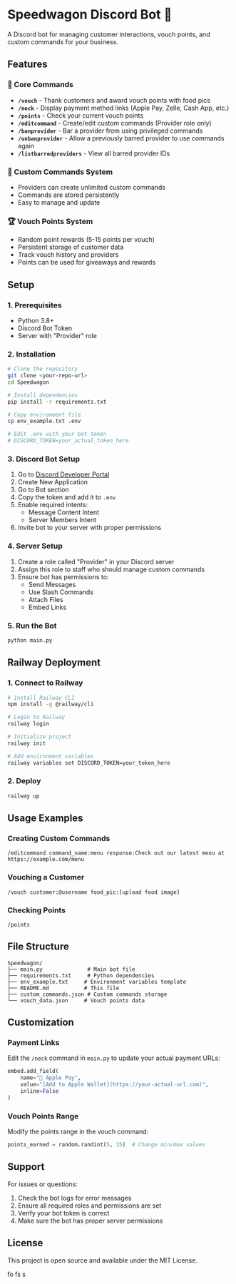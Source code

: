# Speedwagon Discord Bot 🚗

A Discord bot for managing customer interactions, vouch points, and custom commands for your business.

## Features

### 🎯 Core Commands
- **`/vouch`** - Thank customers and award vouch points with food pics
- **`/neck`** - Display payment method links (Apple Pay, Zelle, Cash App, etc.)
- **`/points`** - Check your current vouch points
- **`/editcommand`** - Create/edit custom commands (Provider role only)
- **`/banprovider`** - Bar a provider from using privileged commands
- **`/unbanprovider`** - Allow a previously barred provider to use commands again
- **`/listbarredproviders`** - View all barred provider IDs

### 🔧 Custom Commands System
- Providers can create unlimited custom commands
- Commands are stored persistently
- Easy to manage and update

### 🏆 Vouch Points System
- Random point rewards (5-15 points per vouch)
- Persistent storage of customer data
- Track vouch history and providers
- Points can be used for giveaways and rewards

## Setup

### 1. Prerequisites
- Python 3.8+
- Discord Bot Token
- Server with "Provider" role

### 2. Installation
```bash
# Clone the repository
git clone <your-repo-url>
cd Speedwagon

# Install dependencies
pip install -r requirements.txt

# Copy environment file
cp env_example.txt .env

# Edit .env with your bot token
# DISCORD_TOKEN=your_actual_token_here
```

### 3. Discord Bot Setup
1. Go to [Discord Developer Portal](https://discord.com/developers/applications)
2. Create New Application
3. Go to Bot section
4. Copy the token and add it to `.env`
5. Enable required intents:
   - Message Content Intent
   - Server Members Intent
6. Invite bot to your server with proper permissions

### 4. Server Setup
1. Create a role called "Provider" in your Discord server
2. Assign this role to staff who should manage custom commands
3. Ensure bot has permissions to:
   - Send Messages
   - Use Slash Commands
   - Attach Files
   - Embed Links

### 5. Run the Bot
```bash
python main.py
```

## Railway Deployment

### 1. Connect to Railway
```bash
# Install Railway CLI
npm install -g @railway/cli

# Login to Railway
railway login

# Initialize project
railway init

# Add environment variables
railway variables set DISCORD_TOKEN=your_token_here
```

### 2. Deploy
```bash
railway up
```

## Usage Examples

### Creating Custom Commands
```
/editcommand command_name:menu response:Check out our latest menu at https://example.com/menu
```

### Vouching a Customer
```
/vouch customer:@username food_pic:[upload food image]
```

### Checking Points
```
/points
```

## File Structure
```
Speedwagon/
├── main.py              # Main bot file
├── requirements.txt     # Python dependencies
├── env_example.txt     # Environment variables template
├── README.md           # This file
├── custom_commands.json # Custom commands storage
└── vouch_data.json     # Vouch points data
```

## Customization

### Payment Links
Edit the `/neck` command in `main.py` to update your actual payment URLs:
```python
embed.add_field(
    name="🍎 Apple Pay",
    value="[Add to Apple Wallet](https://your-actual-url.com)",
    inline=False
)
```

### Vouch Points Range
Modify the points range in the vouch command:
```python
points_earned = random.randint(5, 15)  # Change min/max values
```

## Support

For issues or questions:
1. Check the bot logs for error messages
2. Ensure all required roles and permissions are set
3. Verify your bot token is correct
4. Make sure the bot has proper server permissions

## License

This project is open source and available under the MIT License.

 fo fs s